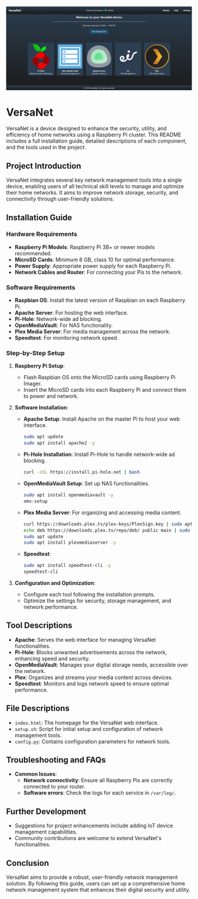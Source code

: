 ![Home Page Screenshot](home.png)

# VersaNet
VersaNet is a device designed to enhance the security, utility, and efficiency of home networks using a Raspberry Pi cluster. This README includes a full installation guide, detailed descriptions of each component, and the tools used in the project.

## Project Introduction

VersaNet integrates several key network management tools into a single device, enabling users of all technical skill levels to manage and optimize their home networks. It aims to improve network storage, security, and connectivity through user-friendly solutions.

## Installation Guide

### Hardware Requirements

- **Raspberry Pi Models**: Raspberry Pi 3B+ or newer models recommended.
- **MicroSD Cards**: Minimum 8 GB, class 10 for optimal performance.
- **Power Supply**: Appropriate power supply for each Raspberry Pi.
- **Network Cables and Router**: For connecting your Pis to the network.

### Software Requirements

- **Raspbian OS**: Install the latest version of Raspbian on each Raspberry Pi.
- **Apache Server**: For hosting the web interface.
- **Pi-Hole**: Network-wide ad blocking.
- **OpenMediaVault**: For NAS functionality.
- **Plex Media Server**: For media management across the network.
- **Speedtest**: For monitoring network speed.

### Step-by-Step Setup

1. **Raspberry Pi Setup**:
   - Flash Raspbian OS onto the MicroSD cards using Raspberry Pi Imager.
   - Insert the MicroSD cards into each Raspberry Pi and connect them to power and network.
   
2. **Software Installation**:
   - **Apache Setup**: Install Apache on the master Pi to host your web interface.
     ```bash
     sudo apt update
     sudo apt install apache2 -y
     ```
   - **Pi-Hole Installation**: Install Pi-Hole to handle network-wide ad blocking.
     ```bash
     curl -sSL https://install.pi-hole.net | bash
     ```
   - **OpenMediaVault Setup**: Set up NAS functionalities.
     ```bash
     sudo apt install openmediavault -y
     omv-setup
     ```
   - **Plex Media Server**: For organizing and accessing media content.
     ```bash
     curl https://downloads.plex.tv/plex-keys/PlexSign.key | sudo apt-key add -
     echo deb https://downloads.plex.tv/repo/deb/ public main | sudo tee /etc/apt/sources.list.d/plexmediaserver.list
     sudo apt update
     sudo apt install plexmediaserver -y
     ```
   - **Speedtest**:
     ```bash
     sudo apt install speedtest-cli -y
     speedtest-cli
     ```

3. **Configuration and Optimization**:
   - Configure each tool following the installation prompts.
   - Optimize the settings for security, storage management, and network performance.

## Tool Descriptions

- **Apache**: Serves the web interface for managing VersaNet functionalities.
- **Pi-Hole**: Blocks unwanted advertisements across the network, enhancing speed and security.
- **OpenMediaVault**: Manages your digital storage needs, accessible over the network.
- **Plex**: Organizes and streams your media content across devices.
- **Speedtest**: Monitors and logs network speed to ensure optimal performance.

## File Descriptions

- `index.html`: The homepage for the VersaNet web interface.
- `setup.sh`: Script for initial setup and configuration of network management tools.
- `config.py`: Contains configuration parameters for network tools.

## Troubleshooting and FAQs

- **Common Issues**:
  - **Network connectivity**: Ensure all Raspberry Pis are correctly connected to your router.
  - **Software errors**: Check the logs for each service in `/var/log/`.
  
## Further Development

- Suggestions for project enhancements include adding IoT device management capabilities.
- Community contributions are welcome to extend VersaNet's functionalities.

## Conclusion

VersaNet aims to provide a robust, user-friendly network management solution. By following this guide, users can set up a comprehensive home network management system that enhances their digital security and utility.
